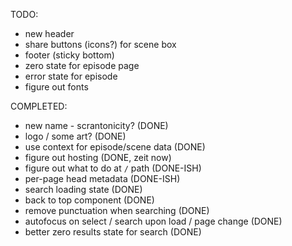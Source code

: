 TODO:

* new header
* share buttons (icons?) for scene box
* footer (sticky bottom)
* zero state for episode page
* error state for episode
* figure out fonts

COMPLETED:

* new name - scrantonicity? (DONE)
* logo / some art? (DONE)
* use context for episode/scene data (DONE)
* figure out hosting (DONE, zeit now)
* figure out what to do at `/` path (DONE-ISH)
* per-page head metadata (DONE-ISH)
* search loading state (DONE)
* back to top component (DONE)
* remove punctuation when searching (DONE)
* autofocus on select / search upon load / page change (DONE)
* better zero results state for search (DONE)
